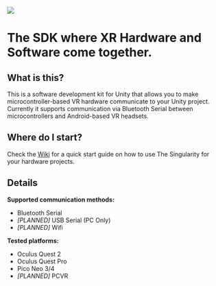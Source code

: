 ![](https://media.discordapp.net/attachments/899720377230577684/1060691817525432330/TheSingularity.png)  

# The SDK where XR Hardware and Software come together.  

## What is this?
This is a software development kit for Unity that allows you to make microcontroller-based VR hardware communicate to your Unity project. Currently it supports communication via Bluetooth Serial between microcontrollers and Android-based VR headsets.

## Where do I start?
Check the [Wiki](https://github.com/VRatMIT/TheSingularity-Unity/wiki) for a quick start guide on how to use The Singularity for your hardware projects.

## Details

**Supported communication methods:**
* Bluetooth Serial
* *[PLANNED]* USB Serial (PC Only)
* *[PLANNED]* Wifi

**Tested platforms:**
* Oculus Quest 2
* Oculus Quest Pro
* Pico Neo 3/4
* *[PLANNED]* PCVR
